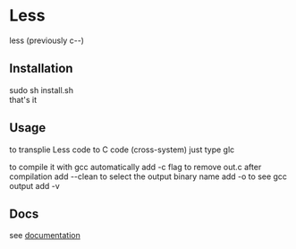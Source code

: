 # Less
less (previously c--)

## Installation
  sudo sh install.sh</br>
  that's it

## Usage
  to transplie Less code to C code (cross-system) just type
    glc <filename>
  
  to compile it with gcc automatically add   -c flag
  to remove out.c after compilation add      --clean
  to select the output binary name add       -o <name>
  to see gcc output add                      -v

## Docs
see <a href="DOCUMENTATION.md">documentation</a>
